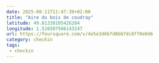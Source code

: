 ```yaml
---
date: 2025-08-11T11:47:39+02:00
title: "Aire du bois de coudray"
latitude: 49.81330105426204
longitude: 1.510307566143247
url: https://foursquare.com/v/4e5e3d6b7d8b67dc8ff0e0d6
category: checkin
tags:
 - checkin
---
```

